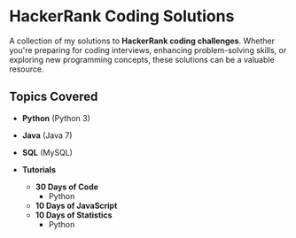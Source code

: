 # HackerRank Coding Solutions

A collection of my solutions to **HackerRank coding challenges**. Whether you're preparing for coding interviews, enhancing problem-solving skills, or exploring new programming concepts, these solutions can be a valuable resource.

## Topics Covered

- **Python** (Python 3)
- **Java** (Java 7)
- **SQL** (MySQL)

- **Tutorials**
  - **30 Days of Code**
      - Python
  - **10 Days of JavaScript**
  - **10 Days of Statistics**
      - Python
